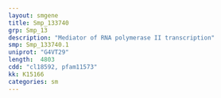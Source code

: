 ```yaml
---
layout: smgene
title: Smp_133740
grp: Smp_13
description: "Mediator of RNA polymerase II transcription"
smp: Smp_133740.1
uniprot: "G4VT29"
length:  4803
cdd: "cl18592, pfam11573"
kk: K15166
categories: sm
---
```

